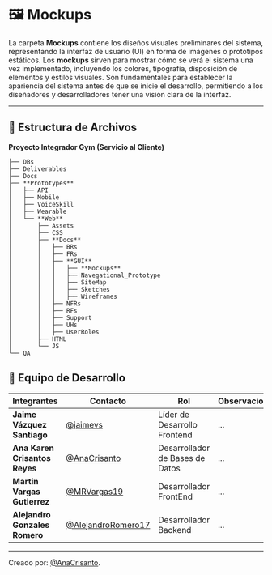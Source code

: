 # 🖼️ **Mockups**
La carpeta **Mockups** contiene los diseños visuales preliminares del sistema, representando la interfaz de usuario (UI) en forma de imágenes o prototipos estáticos. Los **mockups** sirven para mostrar cómo se verá el sistema una vez implementado, incluyendo los colores, tipografía, disposición de elementos y estilos visuales. Son fundamentales para establecer la apariencia del sistema antes de que se inicie el desarrollo, permitiendo a los diseñadores y desarrolladores tener una visión clara de la interfaz.

---

## 📁 **Estructura de Archivos**
**Proyecto Integrador Gym (Servicio al Cliente)**
```plaintext
├── DBs
├── Deliverables
├── Docs
├── **Prototypes**
│   ├── API
│   ├── Mobile
│   ├── VoiceSkill
│   ├── Wearable
│   └── **Web**
│       ├── Assets
│       ├── CSS
│       ├── **Docs**
│       │   ├── BRs
│       │   ├── FRs
│       │   ├── **GUI**
│       │   │   ├── **Mockups**
│       │   │   ├── Navegational_Prototype
│       │   │   ├── SiteMap
│       │   │   ├── Sketches
│       │   │   ├── Wireframes
│       │   ├── NFRs
│       │   ├── RFs
│       │   ├── Support
│       │   ├── UHs
│       │   ├── UserRoles
│       ├── HTML
│       └── JS
└── QA
```

## 👥 **Equipo de Desarrollo**

| Integrantes                    | Contacto                                                   | Rol                             | Observaciones |
| ----------------------------- | ---------------------------------------------------------- | ------------------------------- | ------------- |
| **Jaime Vázquez Santiago**    | [@jaimevs](https://github.com/jaimevs)                     | Líder de Desarrollo Frontend    | ...           |
| **Ana Karen Crisantos Reyes** | [@AnaCrisanto](https://github.com/AnaCrisanto)             | Desarrollador de Bases de Datos | ...           |
| **Martin Vargas Gutierrez**   | [@MRVargas19](https://github.com/MRVargas19)               | Desarrollador FrontEnd          | ...           |
| **Alejandro Gonzales Romero** | [@AlejandroRomero17](https://github.com/AlejandroRomero17) | Desarrollador Backend           | ...           |

---

Creado por: [@AnaCrisanto](https://github.com/AnaCrisanto).
